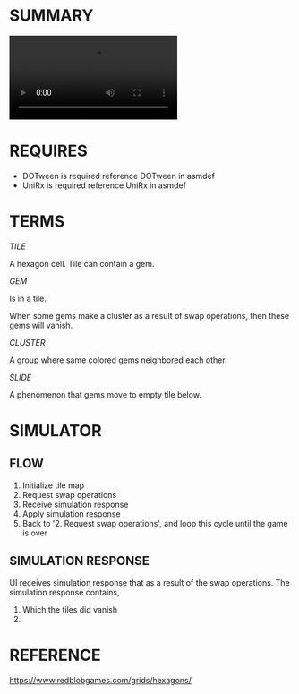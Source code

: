 # SUMMARY

![GAME](Documents/play.mov)

# REQUIRES

- DOTween is required
  reference DOTween in asmdef
- UniRx is required
  reference UniRx in asmdef

# TERMS

*TILE*

A hexagon cell.  Tile can contain a gem.

*GEM*

Is in a tile.

When some gems make a cluster as a result of swap operations,
then these gems will vanish.

*CLUSTER*

A group where same colored gems neighbored each other.

*SLIDE*

A phenomenon that gems move to empty tile below.

# SIMULATOR

## FLOW

1. Initialize tile map
2. Request swap operations
3. Receive simulation response
4. Apply simulation response
5. Back to '2. Request swap operations', and loop this cycle until the game is over

## SIMULATION RESPONSE

UI receives simulation response that as a result of the swap operations.
The simulation response contains,

1. Which the tiles did vanish
2. 

# REFERENCE

https://www.redblobgames.com/grids/hexagons/
